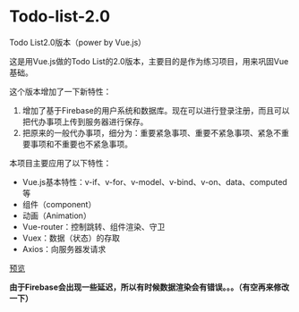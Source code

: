 # Todo-list-2.0
Todo List2.0版本（power by Vue.js）

这是用Vue.js做的Todo List的2.0版本，主要目的是作为练习项目，用来巩固Vue基础。

这个版本增加了一下新特性：

1. 增加了基于Firebase的用户系统和数据库。现在可以进行登录注册，而且可以把代办事项上传到服务器进行保存。
2. 把原来的一般代办事项，细分为：重要紧急事项、重要不紧急事项、紧急不重要事项和不重要也不紧急事项。

本项目主要应用了以下特性：

- Vue.js基本特性：v-if、v-for、v-model、v-bind、v-on、data、computed等
- 组件（component）
- 动画（Animation）
- Vue-router：控制跳转、组件渲染、守卫
- Vuex：数据（状态）的存取
- Axios：向服务器发请求

[预览](https://allenmind.github.io/Todo-list-2.0/index.html)

**由于Firebase会出现一些延迟，所以有时候数据渲染会有错误。。。（有空再来修改一下）**
